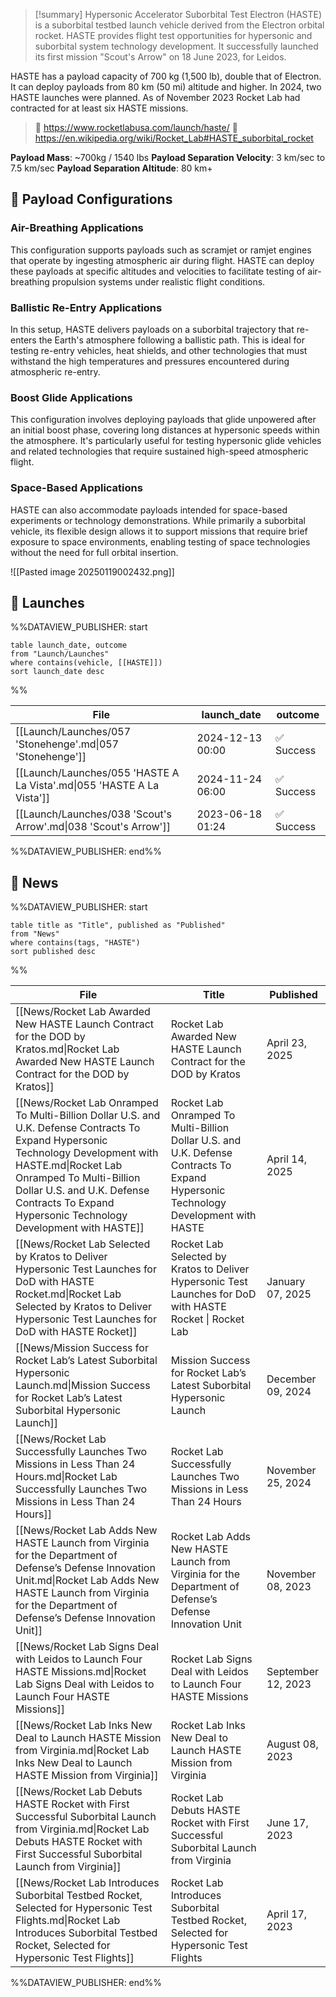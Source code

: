 >[!summary]
Hypersonic Accelerator Suborbital Test Electron (HASTE) is a suborbital testbed launch vehicle derived from the Electron orbital rocket. HASTE provides flight test opportunities for hypersonic and suborbital system technology development. It successfully launched its first mission "Scout's Arrow" on 18 June 2023, for Leidos.
>
HASTE has a payload capacity of 700 kg (1,500 lb), double that of Electron. It can deploy payloads from 80 km (50 mi) altitude and higher. In 2024, two HASTE launches were planned. As of November 2023 Rocket Lab had contracted for at least six HASTE missions.
>
> 🚀 https://www.rocketlabusa.com/launch/haste/
>🔗 https://en.wikipedia.org/wiki/Rocket_Lab#HASTE_suborbital_rocket

**Payload Mass**: ~700kg / 1540 lbs
**Payload Separation Velocity**: 3 km/sec to 7.5 km/sec
**Payload Separation Altitude**: 80 km+
## 📡 Payload Configurations

### Air-Breathing Applications
This configuration supports payloads such as scramjet or ramjet engines that operate by ingesting atmospheric air during flight. HASTE can deploy these payloads at specific altitudes and velocities to facilitate testing of air-breathing propulsion systems under realistic flight conditions.

### Ballistic Re-Entry Applications
In this setup, HASTE delivers payloads on a suborbital trajectory that re-enters the Earth's atmosphere following a ballistic path. This is ideal for testing re-entry vehicles, heat shields, and other technologies that must withstand the high temperatures and pressures encountered during atmospheric re-entry.

### Boost Glide Applications
This configuration involves deploying payloads that glide unpowered after an initial boost phase, covering long distances at hypersonic speeds within the atmosphere. It's particularly useful for testing hypersonic glide vehicles and related technologies that require sustained high-speed atmospheric flight.

### Space-Based Applications
HASTE can also accommodate payloads intended for space-based experiments or technology demonstrations. While primarily a suborbital vehicle, its flexible design allows it to support missions that require brief exposure to space environments, enabling testing of space technologies without the need for full orbital insertion.

![[Pasted image 20250119002432.png]]

## 🚀 Launches
%%DATAVIEW_PUBLISHER: start
```
table launch_date, outcome
from "Launch/Launches"
where contains(vehicle, [[HASTE]])
sort launch_date desc
```
%%

| File                                                                  | launch_date      | outcome   |
| --------------------------------------------------------------------- | ---------------- | --------- |
| [[Launch/Launches/057 'Stonehenge'.md\|057 'Stonehenge']]             | 2024-12-13 00:00 | ✅ Success |
| [[Launch/Launches/055 'HASTE A La Vista'.md\|055 'HASTE A La Vista']] | 2024-11-24 06:00 | ✅ Success |
| [[Launch/Launches/038 'Scout's Arrow'.md\|038 'Scout's Arrow']]       | 2023-06-18 01:24 | ✅ Success |

%%DATAVIEW_PUBLISHER: end%%

## 📰 News
%%DATAVIEW_PUBLISHER: start
```
table title as "Title", published as "Published"
from "News"
where contains(tags, "HASTE")
sort published desc
```
%%

| File                                                                                                                                                                                                                                                                               | Title                                                                                                                              | Published          |
| ---------------------------------------------------------------------------------------------------------------------------------------------------------------------------------------------------------------------------------------------------------------------------------- | ---------------------------------------------------------------------------------------------------------------------------------- | ------------------ |
| [[News/Rocket Lab Awarded New HASTE Launch Contract for the DOD by Kratos.md\|Rocket Lab Awarded New HASTE Launch Contract for the DOD by Kratos]]                                                                                                                                 | Rocket Lab Awarded New HASTE Launch Contract for the DOD by Kratos                                                                 | April 23, 2025     |
| [[News/Rocket Lab Onramped To Multi-Billion Dollar U.S. and U.K. Defense Contracts To Expand Hypersonic Technology Development with HASTE.md\|Rocket Lab Onramped To Multi-Billion Dollar U.S. and U.K. Defense Contracts To Expand Hypersonic Technology Development with HASTE]] | Rocket Lab Onramped To Multi-Billion Dollar U.S. and U.K. Defense Contracts To Expand Hypersonic Technology Development with HASTE | April 14, 2025     |
| [[News/Rocket Lab Selected by Kratos to Deliver Hypersonic Test Launches for DoD with HASTE Rocket.md\|Rocket Lab Selected by Kratos to Deliver Hypersonic Test Launches for DoD with HASTE Rocket]]                                                                               | Rocket Lab Selected by Kratos to Deliver Hypersonic Test Launches for DoD with HASTE Rocket  \| Rocket Lab                         | January 07, 2025   |
| [[News/Mission Success for Rocket Lab’s Latest Suborbital Hypersonic Launch.md\|Mission Success for Rocket Lab’s Latest Suborbital Hypersonic Launch]]                                                                                                                             | Mission Success for Rocket Lab’s Latest Suborbital Hypersonic Launch                                                               | December 09, 2024  |
| [[News/Rocket Lab Successfully Launches Two Missions in Less Than 24 Hours.md\|Rocket Lab Successfully Launches Two Missions in Less Than 24 Hours]]                                                                                                                               | Rocket Lab Successfully Launches Two Missions in Less Than 24 Hours                                                                | November 25, 2024  |
| [[News/Rocket Lab Adds New HASTE Launch from Virginia for the Department of Defense’s Defense Innovation Unit.md\|Rocket Lab Adds New HASTE Launch from Virginia for the Department of Defense’s Defense Innovation Unit]]                                                         | Rocket Lab Adds New HASTE Launch from Virginia for the Department of Defense’s Defense Innovation Unit                             | November 08, 2023  |
| [[News/Rocket Lab Signs Deal with Leidos to Launch Four HASTE Missions.md\|Rocket Lab Signs Deal with Leidos to Launch Four HASTE Missions]]                                                                                                                                       | Rocket Lab Signs Deal with Leidos to Launch Four HASTE Missions                                                                    | September 12, 2023 |
| [[News/Rocket Lab Inks New Deal to Launch HASTE Mission from Virginia.md\|Rocket Lab Inks New Deal to Launch HASTE Mission from Virginia]]                                                                                                                                         | Rocket Lab Inks New Deal to Launch HASTE Mission from Virginia                                                                     | August 08, 2023    |
| [[News/Rocket Lab Debuts HASTE Rocket with First Successful Suborbital Launch from Virginia.md\|Rocket Lab Debuts HASTE Rocket with First Successful Suborbital Launch from Virginia]]                                                                                             | Rocket Lab Debuts HASTE Rocket with First Successful Suborbital Launch from Virginia                                               | June 17, 2023      |
| [[News/Rocket Lab Introduces Suborbital Testbed Rocket, Selected for Hypersonic Test Flights.md\|Rocket Lab Introduces Suborbital Testbed Rocket, Selected for Hypersonic Test Flights]]                                                                                           | Rocket Lab Introduces Suborbital Testbed Rocket, Selected for Hypersonic Test Flights                                              | April 17, 2023     |

%%DATAVIEW_PUBLISHER: end%%
